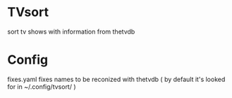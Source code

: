 TVsort
======
sort tv shows with information from thetvdb

Config
======
fixes.yaml fixes names to be reconized with thetvdb ( by default it's looked for
in ~/.config/tvsort/ )
